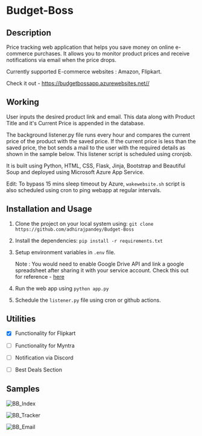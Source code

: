 # Budget-Boss

## Description
Price tracking web application that helps you save money on online e-commerce purchases. It allows you to monitor product prices and receive notifications via email when the price drops.

Currently supported E-commerce websites : Amazon, Flipkart.

Check it out - https://budgetbossapp.azurewebsites.net//

## Working
User inputs the desired product link and email. This data along with Product Title and it's Current Price is appended in the database.

The background listener.py file runs every hour and compares the current price of the product with the saved price. If the current price is less than the saved price, the bot sends a mail to the user with the required details as shown in the sample below. This listener script is scheduled using cronjob.

It is built using Python, HTML, CSS, Flask, Jinja, Bootstrap and Beautiful Soup and deployed using Microsoft Azure App Service.

Edit: To bypass 15 mins sleep timeout by Azure, `wakewebsite.sh` script is also scheduled using cron to ping webapp at regular intervals.

## Installation and Usage

1. Clone the project on your local system using: `git clone https://github.com/adhirajpandey/Budget-Boss`

2. Install the dependencies: `pip install -r requirements.txt`

3. Setup environment variables in `.env` file.

   Note : You would need to enable Google Drive API and link a google spreadsheet after sharing it with your service 
          account. Check this out for reference - [here](https://mljar.com/blog/authenticate-python-google-sheets-service-account-json-credentials/)

4. Run the web app using `python app.py`

5. Schedule the `listener.py` file using cron or github actions.

## Utilities

- [x] Functionality for Flipkart
- [ ] Functionality for Myntra
- [ ] Notification via Discord
- [ ] Best Deals Section


## Samples

  ![BB_Index](https://user-images.githubusercontent.com/87516052/218428378-b80293b3-06a4-4e16-8ec7-99bf754f405f.png)

  ![BB_Tracker](https://user-images.githubusercontent.com/87516052/218429345-b13965c3-13d1-4ee5-b17a-66d78c3dbdeb.png)

  ![BB_Email](https://user-images.githubusercontent.com/87516052/218429725-1cf1d527-71ee-442c-bdaf-7ac3bf808698.jpeg)

